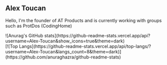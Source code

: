 <link rel="stylesheet" href="https://atproducts.org/css/bootstrap.min.css">
<h2> Alex Toucan </h2>
<p> Hello, I'm the founder of AT Products and is currently working with groups such as ProtDos (CodingHome)</p>
![Anurag's GitHub stats](https://github-readme-stats.vercel.app/api?username=Alex-Toucan&show_icons=true&theme=dark)
  <br>
[![Top Langs](https://github-readme-stats.vercel.app/api/top-langs/?username=Alex-Toucan&langs_count=8&theme=dark)](https://github.com/anuraghazra/github-readme-stats)
